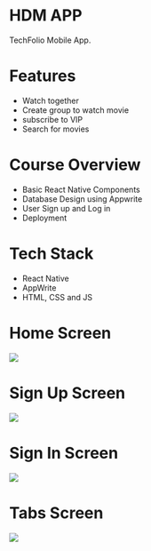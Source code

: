# HDM APP
TechFolio Mobile App.

# Features
* Watch together
* Create group to watch movie
* subscribe to VIP
* Search for movies

# Course Overview
* Basic React Native Components
* Database Design using Appwrite
* User Sign up and Log in
* Deployment

# Tech Stack
* React Native
* AppWrite
* HTML, CSS and JS

# Home Screen
<img src="onboarding.jpg">  

# Sign Up Screen
<img src="sign up.jpg">  

# Sign In Screen
<img src="login.jpg">  

# Tabs Screen
<img src="assets/images/tabs.png">  


